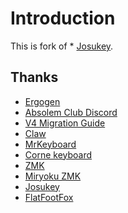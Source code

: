 # Introduction

This is fork of * <a href="https://github.com/Narkoleptika/josukey" target ="_blank">Josukey</a>. 

## Thanks

* <a href="https://github.com/ergogen/ergogen" target="_blank">Ergogen</a>
* <a href="https://discord.gg/nbKcAZB" target="_blank">Absolem Club Discord</a>
* <a href="https://github.com/tsteffek/Ergogen-V4-Migration-Guide" target="_blank">V4 Migration Guide</a>
* <a href="https://gitlab.com/Audijo/keyboard" target="_blank">Claw</a>
* <a href="https://github.com/MrCarney/mrkeyboard" target="_blank">MrKeyboard</a>
* <a href="https://github.com/foostan/crkbd" target="_blank">Corne keyboard</a>
* <a href="https://github.com/zmkfirmware/zmk" target="_blank">ZMK</a>
* <a href="https://github.com/manna-harbour/miryoku_zmk" target="_blank">Miryoku ZMK</a>
* <a href="https://github.com/Narkoleptika/josukey" target ="_blank">Josukey</a>
* <a href="https://flatfootfox.com/ergogen-introduction/" target ="_blank">FlatFootFox</a>
